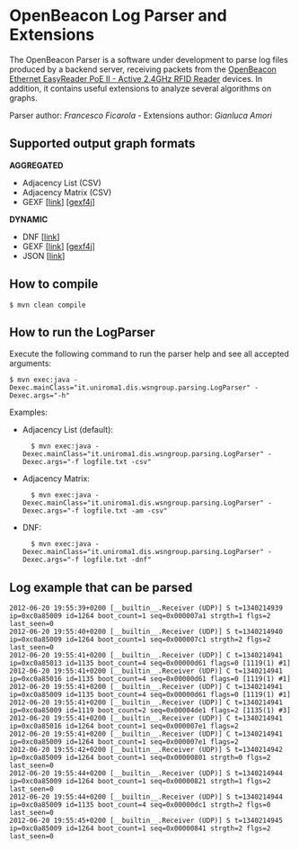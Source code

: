 OpenBeacon Log Parser and Extensions
=======================================

The OpenBeacon Parser is a software under development to parse log files produced by a backend server, receiving packets from the [OpenBeacon Ethernet EasyReader PoE II - Active 2.4GHz RFID Reader](http://www.openbeacon.org/OpenBeacon_Ethernet_EasyReader_PoE_II_-_Active_2.4GHz_RFID_Reader) devices. In addition, it contains useful extensions to analyze several algorithms on graphs.

Parser author: *Francesco Ficarola* - Extensions author: *Gianluca Amori*


Supported output graph formats
------------------------------

**AGGREGATED**

* Adjacency List (CSV)
* Adjacency Matrix (CSV)
* GEXF [[link](http://gexf.net/format/)] [[gexf4j](https://github.com/francesco-ficarola/gexf4j)]

**DYNAMIC**

* DNF [[link](https://github.com/francesco-ficarola/dnf)]
* GEXF [[link](http://gexf.net/format/)] [[gexf4j](https://github.com/francesco-ficarola/gexf4j)]
* JSON [[link](http://www.json.org/)]


How to compile
----------

	$ mvn clean compile


How to run the LogParser
------------------------

Execute the following command to run the parser help and see all accepted arguments:

	$ mvn exec:java -Dexec.mainClass="it.uniroma1.dis.wsngroup.parsing.LogParser" -Dexec.args="-h"

Examples:

* Adjacency List (default):

		$ mvn exec:java -Dexec.mainClass="it.uniroma1.dis.wsngroup.parsing.LogParser" -Dexec.args="-f logfile.txt -csv"

* Adjacency Matrix:

		$ mvn exec:java -Dexec.mainClass="it.uniroma1.dis.wsngroup.parsing.LogParser" -Dexec.args="-f logfile.txt -am -csv"

* DNF:

		$ mvn exec:java -Dexec.mainClass="it.uniroma1.dis.wsngroup.parsing.LogParser" -Dexec.args="-f logfile.txt -dnf"


Log example that can be parsed
------------------------------

	2012-06-20 19:55:39+0200 [__builtin__.Receiver (UDP)] S t=1340214939 ip=0xc0a85009 id=1264 boot_count=1 seq=0x000007a1 strgth=1 flgs=2 last_seen=0 
	2012-06-20 19:55:40+0200 [__builtin__.Receiver (UDP)] S t=1340214940 ip=0xc0a85009 id=1264 boot_count=1 seq=0x000007c1 strgth=2 flgs=2 last_seen=0
	2012-06-20 19:55:41+0200 [__builtin__.Receiver (UDP)] C t=1340214941 ip=0xc0a85013 id=1135 boot_count=4 seq=0x00000d61 flags=0 [1119(1) #1]
	2012-06-20 19:55:41+0200 [__builtin__.Receiver (UDP)] C t=1340214941 ip=0xc0a85016 id=1135 boot_count=4 seq=0x00000d61 flags=0 [1119(1) #1]
	2012-06-20 19:55:41+0200 [__builtin__.Receiver (UDP)] C t=1340214941 ip=0xc0a85009 id=1135 boot_count=4 seq=0x00000d61 flags=0 [1119(1) #1]
	2012-06-20 19:55:41+0200 [__builtin__.Receiver (UDP)] C t=1340214941 ip=0xc0a85009 id=1119 boot_count=2 seq=0x00004de1 flags=2 [1135(1) #3]
	2012-06-20 19:55:41+0200 [__builtin__.Receiver (UDP)] C t=1340214941 ip=0xc0a85016 id=1264 boot_count=1 seq=0x000007e1 flags=2
	2012-06-20 19:55:41+0200 [__builtin__.Receiver (UDP)] C t=1340214941 ip=0xc0a85009 id=1264 boot_count=1 seq=0x000007e1 flags=2
	2012-06-20 19:55:42+0200 [__builtin__.Receiver (UDP)] S t=1340214942 ip=0xc0a85009 id=1264 boot_count=1 seq=0x00000801 strgth=0 flgs=2 last_seen=0 
	2012-06-20 19:55:44+0200 [__builtin__.Receiver (UDP)] S t=1340214944 ip=0xc0a85009 id=1264 boot_count=1 seq=0x00000821 strgth=1 flgs=2 last_seen=0 
	2012-06-20 19:55:44+0200 [__builtin__.Receiver (UDP)] S t=1340214944 ip=0xc0a85009 id=1135 boot_count=4 seq=0x00000dc1 strgth=2 flgs=0 last_seen=0 
	2012-06-20 19:55:45+0200 [__builtin__.Receiver (UDP)] S t=1340214945 ip=0xc0a85009 id=1264 boot_count=1 seq=0x00000841 strgth=2 flgs=2 last_seen=0 

